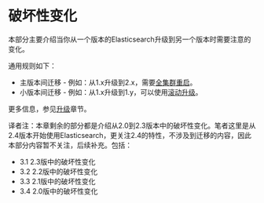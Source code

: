 # 破坏性变化

本部分主要介绍当你从一个版本的Elasticsearch升级到另一个版本时需要注意的变化。

通用规则如下：

* 主版本间迁移 - 例如：从1.x升级到2.x，需要[全集群重启](/setup/upgrading/full-cluster-restart-upgrade.md)。
* 小版本间迁移 - 例如：从1.x升级到1.y，可以使用[滚动升级](/setup/upgrading/rolling-upgrades.md)。

更多信息，参见[升级](/setup/upgrading/README.md)章节。

译者注：本章剩余的部分都是介绍从2.0到2.3版本中的破坏性变化。笔者这里是从2.4版本开始使用Elasticsearch，更关注2.4的特性，不涉及到迁移的内容，因此本部分内容暂不关注，后续补充。包括：
* 3.1 2.3版中的破坏性变化
* 3.2 2.2版中的破坏性变化
* 3.3 2.1版中的破坏性变化
* 3.4 2.0版中的破坏性变化

